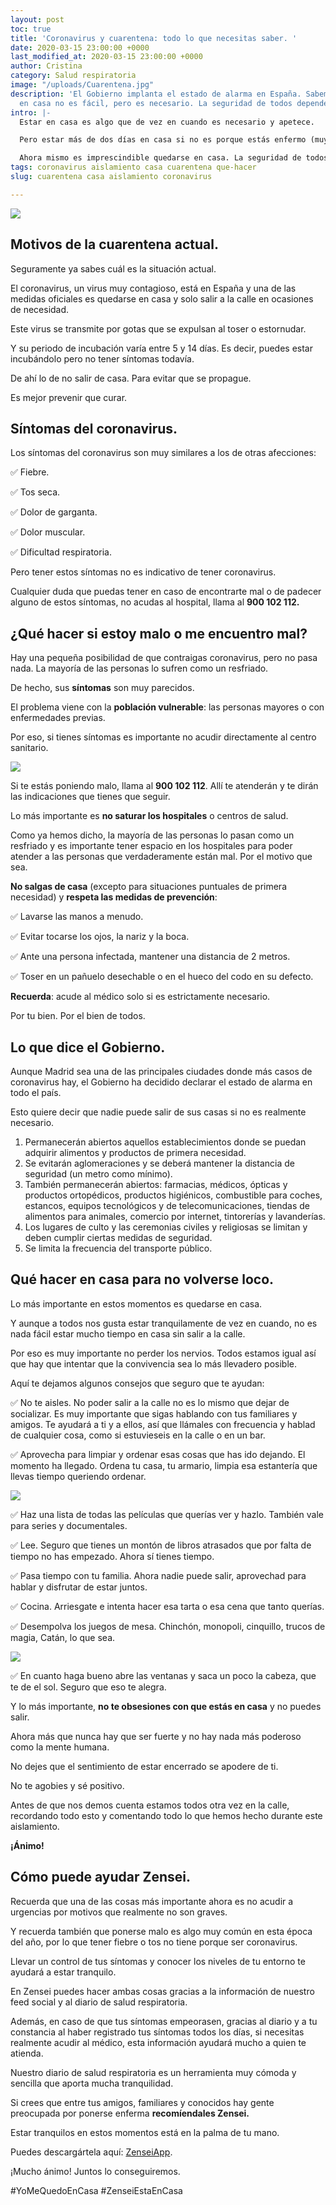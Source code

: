 ```yaml
---
layout: post
toc: true
title: 'Coronavirus y cuarentena: todo lo que necesitas saber. '
date: 2020-03-15 23:00:00 +0000
last_modified_at: 2020-03-15 23:00:00 +0000
author: Cristina
category: Salud respiratoria
image: "/uploads/Cuarentena.jpg"
description: 'El Gobierno implanta el estado de alarma en España. Sabemos que estar
  en casa no es fácil, pero es necesario. La seguridad de todos depende de ello. '
intro: |-
  Estar en casa es algo que de vez en cuando es necesario y apetece.

  Pero estar más de dos días en casa si no es porque estás enfermo (muy enfermo), es algo que no nos gusta tanto.

  Ahora mismo es imprescindible quedarse en casa. La seguridad de todos depende de ello.
tags: coronavirus aislamiento casa cuarentena que-hacer
slug: cuarentena casa aislamiento coronavirus

---
```

![](/uploads/Cuarentena-1.jpg)

## **Motivos de la cuarentena actual.**

Seguramente ya sabes cuál es la situación actual.

El coronavirus, un virus muy contagioso, está en España y una de las medidas oficiales es quedarse en casa y solo salir a la calle en ocasiones de necesidad.

Este virus se transmite por gotas que se expulsan al toser o estornudar.

Y su periodo de incubación varía entre 5 y 14 días. Es decir, puedes estar incubándolo pero no tener síntomas todavía.

De ahí lo de no salir de casa. Para evitar que se propague.

Es mejor prevenir que curar.

## **Síntomas del coronavirus.**

Los síntomas del coronavirus son muy similares a los de otras afecciones:

✅ Fiebre.

✅ Tos seca.

✅ Dolor de garganta.

✅ Dolor muscular.

✅ Dificultad respiratoria.

Pero tener estos síntomas no es indicativo de tener coronavirus.

Cualquier duda que puedas tener en caso de encontrarte mal o de padecer alguno de estos síntomas, no acudas al hospital, llama al **900 102 112.**

## **¿Qué hacer si estoy malo o me encuentro mal?**

Hay una pequeña posibilidad de que contraigas coronavirus, pero no pasa nada. La mayoría de las personas lo sufren como un resfriado.

De hecho, sus **síntomas** son muy parecidos.

El problema viene con la **población vulnerable**: las personas mayores o con enfermedades previas.

Por eso, si tienes síntomas es importante no acudir directamente al centro sanitario.

![](/uploads/coronavirus-china-personas-blanco-mascarilla-medica-conjunto-concepto-ilustracion-cuarentena-coronavirus_10083-937.jpg)

Si te estás poniendo malo, llama al **900 102 112**. Allí te atenderán y te dirán las indicaciones que tienes que seguir.

Lo más importante es **no saturar los hospitales** o centros de salud.

Como ya hemos dicho, la mayoría de las personas lo pasan como un resfriado y es importante tener espacio en los hospitales para poder atender a las personas que verdaderamente están mal. Por el motivo que sea.

**No salgas de casa** (excepto para situaciones puntuales de primera necesidad) y **respeta las medidas de prevención**:

✅ Lavarse las manos a menudo.

✅ Evitar tocarse los ojos, la nariz y la boca.

✅ Ante una persona infectada, mantener una distancia de 2 metros.

✅ Toser en un pañuelo desechable o en el hueco del codo en su defecto.

**Recuerda**: acude al médico solo si es estrictamente necesario.

Por tu bien. Por el bien de todos.

## **Lo que dice el Gobierno.**

Aunque Madrid sea una de las principales ciudades donde más casos de coronavirus hay, el Gobierno ha decidido declarar el estado de alarma en todo el país.

Esto quiere decir que nadie puede salir de sus casas si no es realmente necesario.

1. Permanecerán abiertos aquellos establecimientos donde se puedan adquirir alimentos y productos de primera necesidad.
2. Se evitarán aglomeraciones y se deberá mantener la distancia de seguridad (un metro como mínimo).
3. También permanecerán abiertos: farmacias, médicos, ópticas y productos ortopédicos, productos higiénicos, combustible para coches, estancos, equipos tecnológicos y de telecomunicaciones, tiendas de alimentos para animales, comercio por internet, tintorerías y lavanderías.
4. Los lugares de culto y las ceremonias civiles y religiosas se limitan y deben cumplir ciertas medidas de seguridad.
5. Se limita la frecuencia del transporte público.

## **Qué hacer en casa para no volverse loco.**

Lo más importante en estos momentos es quedarse en casa.

Y aunque a todos nos gusta estar tranquilamente de vez en cuando, no es nada fácil estar mucho tiempo en casa sin salir a la calle.

Por eso es muy importante no perder los nervios. Todos estamos igual así que hay que intentar que la convivencia sea lo más llevadero posible.

Aquí te dejamos algunos consejos que seguro que te ayudan:

✅ No te aisles. No poder salir a la calle no es lo mismo que dejar de socializar. Es muy importante que sigas hablando con tus familiares y amigos. Te ayudará a ti y a ellos, así que llámales con frecuencia y hablad de cualquier cosa, como si estuvieseis en la calle o en un bar.

✅ Aprovecha para limpiar y ordenar esas cosas que has ido dejando. El momento ha llegado. Ordena tu casa, tu armario, limpia esa estantería que llevas tiempo queriendo ordenar.

![](/uploads/metodo-vertical-limpieza-ropa-marie-kondo_136595-1069.jpg)

✅ Haz una lista de todas las películas que querías ver y hazlo. También vale para series y documentales.

✅ Lee. Seguro que tienes un montón de libros atrasados que por falta de tiempo no has empezado. Ahora sí tienes tiempo.

✅ Pasa tiempo con tu familia. Ahora nadie puede salir, aprovechad para hablar y disfrutar de estar juntos.

✅ Cocina. Arriesgate e intenta hacer esa tarta o esa cena que tanto querías.

✅ Desempolva los juegos de mesa. Chinchón, monopoli, cinquillo, trucos de magia, Catán, lo que sea.

![](/uploads/jugador-jugando-al-ajedrez-mesa_114579-6048.jpg)

✅ En cuanto haga bueno abre las ventanas y saca un poco la cabeza, que te de el sol. Seguro que eso te alegra.

Y lo más importante, **no te obsesiones con que estás en casa** y no puedes salir.

Ahora más que nunca hay que ser fuerte y no hay nada más poderoso como la mente humana.

No dejes que el sentimiento de estar encerrado se apodere de ti.

No te agobies y sé positivo.

Antes de que nos demos cuenta estamos todos otra vez en la calle, recordando todo esto y comentando todo lo que hemos hecho durante este aislamiento.

**¡Ánimo!**

## **Cómo puede ayudar Zensei.**

Recuerda que una de las cosas más importante ahora es no acudir a urgencias por motivos que realmente no son graves.

Y recuerda también que ponerse malo es algo muy común en esta época del año, por lo que tener fiebre o tos no tiene porque ser coronavirus.

Llevar un control de tus síntomas y conocer los niveles de tu entorno te ayudará a estar tranquilo.

En Zensei puedes hacer ambas cosas gracias a la información de nuestro feed social y al diario de salud respiratoria.

Además, en caso de que tus síntomas empeorasen, gracias al diario y a tu constancia al haber registrado tus síntomas todos los días, si necesitas realmente acudir al médico, esta información ayudará mucho a quien te atienda.

Nuestro diario de salud respiratoria es un herramienta muy cómoda y sencilla que aporta mucha tranquilidad.

Si crees que entre tus amigos, familiares y conocidos hay gente preocupada por ponerse enferma **recomíendales Zensei.**

Estar tranquilos en estos momentos está en la palma de tu mano.

Puedes descargártela aquí: [ZenseiApp](https://wgji.app.link/fIu9tK3PMO).

¡Mucho ánimo! Juntos lo conseguiremos.

\#YoMeQuedoEnCasa #ZenseiEstaEnCasa